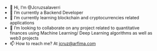 - 👋 Hi, I’m @Jcruzsalaverri
- 👀 I’m currently a Backend Developer
- 🌱 I’m currently learning blockchain and cryptocurrencies related applications
- 💞️ I’m looking to collaborate on any project related to quantitative finances using Machine Learning/ Deep Learning algorithms as well as web3 projects
- 📫 How to reach me? At jcruz@arfima.com



